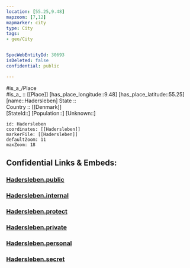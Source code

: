 ```yaml
---
location: [55.25,9.48] 
mapzoom: [7,12] 
mapmarker: city 
type: City
tags:
- geo/City


SpocWebEntityId: 30693
isDeleted: false
confidential: public

---
```

#is_a_/Place  
#is_a_ :: [[Place]] 
[has_place_longitude::9.48] 
[has_place_latitude::55.25] 
[name::Hadersleben] 
State ::  
Country :: [[Denmark]]  
[StateId::] 
[Population::] 
[Unknown::] 


```leaflet
id: Hadersleben
coordinates: [[Hadersleben]] 
markerFile: [[Hadersleben]] 
defaultZoom: 11 
maxZoom: 18
```


## Confidential Links & Embeds: 

### [Hadersleben.public](/_public/\Earth\Continent\Europe\Europe~North\Denmark\Regions~Denmark\Syddanmark\CityHadersleben.public.md) 

### [Hadersleben.internal](/_internal/\Earth\Continent\Europe\Europe~North\Denmark\Regions~Denmark\Syddanmark\CityHadersleben.internal.md) 

### [Hadersleben.protect](/_protect/\Earth\Continent\Europe\Europe~North\Denmark\Regions~Denmark\Syddanmark\CityHadersleben.protect.md) 

### [Hadersleben.private](/_private/\Earth\Continent\Europe\Europe~North\Denmark\Regions~Denmark\Syddanmark\CityHadersleben.private.md) 

### [Hadersleben.personal](/_personal/\Earth\Continent\Europe\Europe~North\Denmark\Regions~Denmark\Syddanmark\CityHadersleben.personal.md) 

### [Hadersleben.secret](/_secret/\Earth\Continent\Europe\Europe~North\Denmark\Regions~Denmark\Syddanmark\CityHadersleben.secret.md)


